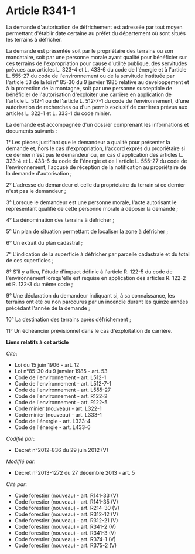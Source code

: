 # Article R341-1

La demande d'autorisation de défrichement est adressée par tout moyen permettant d'établir date certaine au préfet du
département où sont situés les terrains à défricher. 

La demande est présentée soit par le propriétaire des terrains ou son mandataire, soit par une personne morale ayant qualité
pour bénéficier sur ces terrains de l'expropriation pour cause d'utilité publique, des servitudes prévues aux articles L.
323-4 et L. 433-6 du code de l'énergie et à l'article L. 555-27 du code de l'environnement ou de la servitude instituée par
l'article 53 de la loi n° 85-30 du 9 janvier 1985 relative au développement et à la protection de la montagne, soit par une
personne susceptible de bénéficier de l'autorisation d'exploiter une carrière en application de l'article L. 512-1 ou de
l'article L. 512-7-1 du code de l'environnement, d'une autorisation de recherches ou d'un permis exclusif de carrières prévus
aux articles L. 322-1 et L. 333-1 du code minier. 

La demande est accompagnée d'un dossier comprenant les informations et documents suivants : 

1° Les pièces justifiant que le demandeur a qualité pour présenter la demande et, hors le cas d'expropriation, l'accord
exprès du propriétaire si ce dernier n'est pas le demandeur ou, en cas d'application des articles L. 323-4 et L. 433-6 du
code de l'énergie et de l'article L. 555-27 du code de l'environnement, l'accusé de réception de la notification au
propriétaire de la demande d'autorisation ; 

2° L'adresse du demandeur et celle du propriétaire du terrain si ce dernier n'est pas le demandeur ; 

3° Lorsque le demandeur est une personne morale, l'acte autorisant le représentant qualifié de cette personne morale à
déposer la demande ; 

4° La dénomination des terrains à défricher ; 

5° Un plan de situation permettant de localiser la zone à défricher ; 

6° Un extrait du plan cadastral ; 

7° L'indication de la superficie à défricher par parcelle cadastrale et du total de ces superficies ; 

8° S'il y a lieu, l'étude d'impact définie à l'article R. 122-5 du code de l'environnement lorsqu'elle est requise en
application des articles R. 122-2 et R. 122-3 du même code ; 

9° Une déclaration du demandeur indiquant si, à sa connaissance, les terrains ont été ou non parcourus par un incendie durant
les quinze années précédant l'année de la demande ; 

10° La destination des terrains après défrichement ; 

11° Un échéancier prévisionnel dans le cas d'exploitation de carrière.

**Liens relatifs à cet article**

_Cite_:

  - Loi du 15 juin 1906 - art. 12
  - Loi n°85-30 du 9 janvier 1985 - art. 53
  - Code de l'environnement - art. L512-1
  - Code de l'environnement - art. L512-7-1
  - Code de l'environnement - art. L555-27
  - Code de l'environnement - art. R122-2
  - Code de l'environnement - art. R122-5
  - Code minier (nouveau) - art. L322-1
  - Code minier (nouveau) - art. L333-1
  - Code de l'énergie - art. L323-4
  - Code de l'énergie - art. L433-6

_Codifié par_:

  - Décret n°2012-836 du 29 juin 2012 (V)

_Modifié par_:

  - Décret n°2013-1272 du 27 décembre 2013 - art. 5

_Cité par_:

  - Code forestier (nouveau) - art. R141-33 (V)
  - Code forestier (nouveau) - art. R141-35 (V)
  - Code forestier (nouveau) - art. R214-30 (V)
  - Code forestier (nouveau) - art. R312-12 (V)
  - Code forestier (nouveau) - art. R312-21 (V)
  - Code forestier (nouveau) - art. R341-2 (V)
  - Code forestier (nouveau) - art. R341-3 (V)
  - Code forestier (nouveau) - art. R374-1 (V)
  - Code forestier (nouveau) - art. R375-2 (V)
